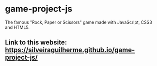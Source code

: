 # game-project-js
The famous "Rock, Paper or Scissors" game made with JavaScript, CSS3 and HTML5. 

## Link to this website: https://silveiraguilherme.github.io/game-project-js/
